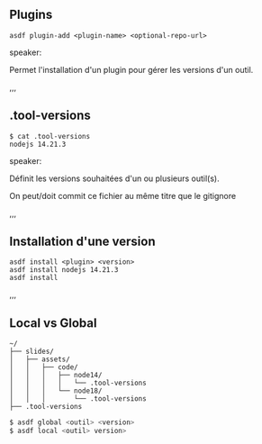 ## Plugins

```shell
asdf plugin-add <plugin-name> <optional-repo-url>
```

speaker:

Permet l'installation d'un plugin pour gérer les versions d'un outil.

,,,

## .tool-versions

```shell
$ cat .tool-versions
nodejs 14.21.3
```

speaker:

Définit les versions souhaitées d'un ou plusieurs outil(s).

On peut/doit commit ce fichier au même titre que le gitignore

,,,

## Installation d'une version

```shell
asdf install <plugin> <version>
asdf install nodejs 14.21.3
asdf install
```

,,,

## Local vs Global

```text
~/
├── slides/
│   ├── assets/
│   │   ├── code/
│   │   │   ├── node14/
│   │   │   │   └── .tool-versions
│   │   │   └── node18/
│   │   │       └── .tool-versions
├── .tool-versions
```

```bash
$ asdf global <outil> <version>
$ asdf local <outil> version>
```
